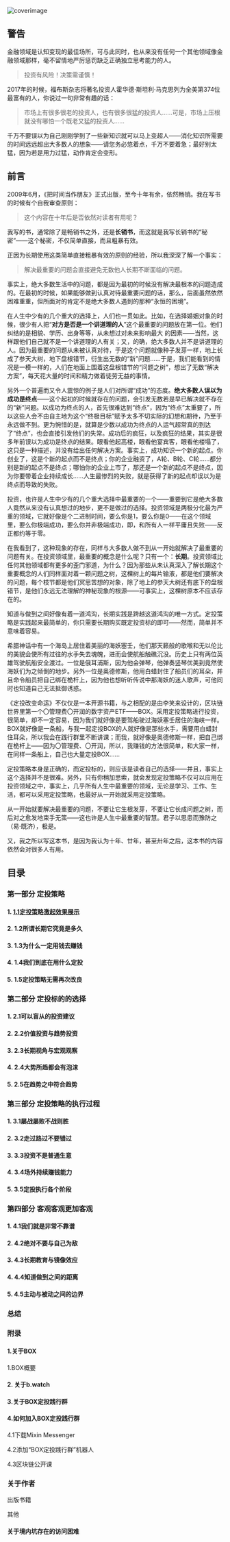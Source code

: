 ![coverimage](assets/images/coverimage.gif)

## 警告

金融领域是认知变现的最佳场所，可与此同时，也从来没有任何一个其他领域像金融领域那样，毫不留情地严厉惩罚缺乏正确独立思考能力的人。

> 投资有风险！决策需谨慎！

2017年的时候，福布斯杂志将著名投资人霍华德·斯坦利·马克思列为全美第374位最富有的人，你说过一句非常有趣的话：

> 市场上有很多很老的投资人，也有很多很猛的投资人……可是，市场上压根就没有哪怕一个既老又猛的投资人……

千万不要误以为自己刚刚学到了一些新知识就可以马上变超人——消化知识所需要的时间远远超出大多数人的想象——请您务必悠着点，千万不要着急；最好别太猛，因为若是用力过猛，动作肯定会变形。

## 前言

2009年6月，《把时间当作朋友》正式出版，至今十年有余，依然畅销。我在写书的时候有个自我审查原则：

> 这个内容在十年后是否依然对读者有用呢？

我写的书，通常除了是畅销书之外，还是**长销书**，而这就是我写长销书的“秘密”——这个秘密，不仅简单直接，而且粗暴有效。

正因为长期使用这类简单直接粗暴有效的原则的经验，所以我深深了解一个事实：

> 解决最重要的问题会直接避免无数他人长期不断面临的问题。

事实上，绝大多数生活中的问题，都是因为最初的时候没有解决最根本的问题造成的。在最初的时候，如果能够做到认真对待最重要问题的话，那么，后面虽然依然困难重重，但所面对的肯定不是绝大多数人遇到的那种“永恒的困境”。

在人生中少有的几个重大的选择上，人们也一贯如此。比如，在选择婚姻对象的时候，很少有人把“**对方是否是一个讲道理的人**”这个最重要的问题放在第一位。他们纠结的是相貌、学历、出身等等，从未想过对未来影响最大 的因素——当然，这样跟他们自己就不是一个讲道理的人有关；又，的确，绝大多数人并不是讲道理的人。因为最重要的问题从未被认真对待，于是这个问题就像种子发芽一样，地上长成了参天大树，地下盘根错节，衍生出无数的“新”问题……于是，我们能看到的情况是一模一样的，人们在地面上围着这盘根错节的“问题之树”，想出了无数“解决方案”，每天花大量的时间和精力做着徒劳无益的事情。

另外一个普遍而又令人震惊的例子是人们对所谓“成功”的态度。**绝大多数人误以为成功是终点**——这个起初的时候就存在的问题，会引发无数若是早已解决就不存在的“新”问题。以成功为终点的人，首先很难达到“终点”，因为“终点”太重要了，所以这些人会不由自主地为这个“终极目标”赋予太多不切实际的幻想和期待，乃至于永远做不到。更为惋惜的是，就算是少数以成功为终点的人运气超常真的到达了“终点”，也会直接引发他们的失常。成功后的疯狂，以及疯狂的结果，其实是很多年前误以为成功是终点的结果。眼看他起高楼，眼看他宴宾客，眼看他楼塌了，这只是一种描述，并没有给出任何解决方案。事实上，成功知识一个新的起点。你创业了，这是个新的起点而不是终点；你的企业融资了，A轮、B轮、C轮……都分别是新的起点不是终点；哪怕你的企业上市了，那还是一个新的起点不是终点，因为你要带着企业持续成长……人生最惨烈的失败，就是获得了新的起点却误以为是终点而导致的失败。

投资，也许是人生中少有的几个重大选择中最重要的一个——重要到它是绝大多数人竟然从来没有认真想过的地步，更不是做过的选择。投资领域是两极分化最为严重的领域，它就好像是个二进制时间，要么你是1，要么你是0——在这个领域里，要么你极端成功，要么你并非极端成功，即，和所有人一样平庸且失败——反正都约等于零。

在我看到了，这种现象的存在，同样与大多数人做不到从一开始就解决了最重要的问题有关。在投资领域里，最重要的概念是什么呢？只有一个：**长期**。投资领域比任何其他领域都有更多的歪门邪道，为什么？因为那些从未认真深入了解长期这个重要概念的人们同样面对着一颗问题之树，这棵树上的每片输液，都是他们要解决的问题，每个枝节都是他们冥思苦想的对象，除了地上的参天大树还有底下的盘根错节，是他们永远无法理解的神秘现象的根源——可事实上，这棵树原本不应该存在的。

知道与做到之间好像有着一道鸿沟，长期实践是跨越这道鸿沟的唯一方式。定投策略是实践起来最简单的，你只需要长期购买既定投资标的即可——然而，简单并不意味着容易。

希腊神话中有一个海岛上居住着美丽的海妖塞壬，他们那天籁般的歌喉和无以伦比的美貌会使所有过往的水手失去魂魄，进而会使航船触礁沉没。历史上只有两位英雄驾驶航船安全渡过。一位是俄耳浦斯，因为他会弹琴，他弹奏竖琴优美到竟然使海妖们为之倾倒的地步。另外一位是奥德修斯，他用白蜡封住了船员们的耳朵，并且命令船员把自己绑在桅杆上，因为他也想听听传说中那海妖的迷人歌声，可他同时也知道自己无法抵御诱惑。

《定投改变命运》不仅仅是一本开源书籍，与之相配的是由李笑来设计的，区块链世界里第一个〇管理费〇开润的数字资产ETF——BOX。采用定投策略进行投资，很简单，却不一定容易，因为我们就好像是要驾船驶过海妖塞壬居住的海峡一样。BOX就好像是一条船，与我一起定投BOX的人就好像是那些水手，需要用白蜡封住耳朵，所以我会在践行群里不断讲课；而我，就好像是奥德修斯一样，把自己绑在桅杆上——因为〇管理费、〇开润，所以，我赚钱的方法很简单，和大家一样，在同样一条船上，自己也大量定投BOX……

定投策略本身是正确的，而定投标的，则应该是读者自己的选择——并且，事实上这个选择并不是很难。另外，只有你稍加思索，就会发现定投策略不仅可以应用在投资领域之中，事实上，几乎所有人生中最重要的领域，无论是学习、工作、生活，都可以采用定投策略，也最好从一开始就采用定投策略。

从一开始就要解决最重要的问题，不要让它生根发芽，不要让它长成问题之树，而后对之愈发地束手无策——这也许是人生中最重要的智慧。君子以思患而豫防之（易·既济），极是。

又，我之所以写这本书，是因为我认为十年、廿年，甚至卅年之后，这本书的内容依然会对很多人有用。

## 目录

### 第一部分 定投策略

#### 1. [1.1定投策略激起效果展示](./chapter01-1.html "20220111完成")

#### 2. 1.2所谓长期它究竟是多久

#### 3. 1.3为什么一定用钱去赚钱

#### 4. 1.4我们到底在用什么定投

#### 5. 1.5定投策略无需再次改良

### 第二部分 定投标的的选择

#### 1. 2.1可以盲从的投资建议

#### 2. 2.2价值投资与趋势投资

#### 3. 2.3长期视角与宏观观察

#### 4. 2.4大势所趋都会有泡沫

#### 5. 2.5在趋势之中符合趋势

### 第三部分 定投策略的执行过程

#### 1. 3.1屡战屡败不战则胜

#### 2. 3.2走过路过不要错过

#### 3. 3.3投资不是普通生意

#### 4. 3.4场外持续赚钱能力

#### 5. 3.5定投执行各个阶段

### 第四部分 客观客观更加客观

#### 1. 4.1我们就是非常不靠谱

#### 2. 4.2绝对不要与自己为敌

#### 3. 4.3长期教育与镜像效应

#### 4. 4.4知道做到之间的距离

#### 5. 4.5主动与被动之间的边界

### 总结

### 附录

#### 1.关于BOX

1.BOX概要

#### 2. 关于b.watch

#### 3.关于BOX定投践行群

#### 4.如何加入BOX定投践行群

4.1下载Mixin Messenger

4.2添加“BOX定投践行群”机器人

4.3区块链公开课

### 关于作者

出版书籍

其他

#### 关于境内坑存在的访问困难

